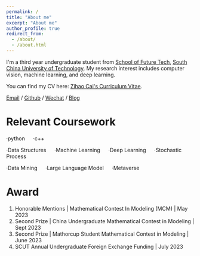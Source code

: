 ```yaml
---
permalink: /
title: "About me"
excerpt: "About me"
author_profile: true
redirect_from: 
  - /about/
  - /about.html
---
```


I'm a third year undergraduate student from [School of Future Tech](http://www2.scut.edu.cn/ft/), [South China University of Technology](https://www.scut.edu.cn/). My research interest includes computer vision,  machine learning, and deep learning.

You can find my CV here: [Zihao Cai's Curriculum Vitae](../assets/Curriculum_Vitae.pdf).

[Email](zihaocai@outlook.com) / [Github](https://github.com/XiaozaoC) / [Wechat](../images/wechat.jpg) / [Blog](www.taotech.site)

Relevant Coursework
======
·python &emsp; ·c++

·Data Structures &emsp; ·Machine Learning &emsp; ·Deep Learning &emsp; ·Stochastic Process

·Data Mining &emsp; ·Large Language Model &emsp; ·Metaverse

Award
======
1. Honorable Mentions | Mathematical Contest In Modeling (MCM) | May 2023
1. Second Prize | China Undergraduate Mathematical Contest in Modeling | Sept 2023
1. Second Prize | Mathorcup Student Mathematical Contest in Modeling | June 2023
1. SCUT Annual Undergraduate Foreign Exchange Funding | July 2023





